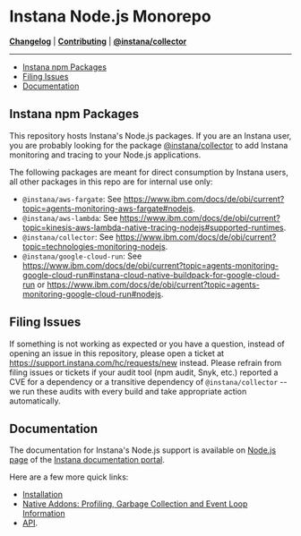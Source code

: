 # Instana Node.js Monorepo

**[Changelog](CHANGELOG.md)** |
**[Contributing](CONTRIBUTING.md)** |
**[@instana/collector](packages/collector/README.md)**

---

<!-- START doctoc generated TOC please keep comment here to allow auto update -->
<!-- DON'T EDIT THIS SECTION, INSTEAD RE-RUN doctoc TO UPDATE -->

- [Instana npm Packages](#instana-npm-packages)
- [Filing Issues](#filing-issues)
- [Documentation](#documentation)

<!-- END doctoc generated TOC please keep comment here to allow auto update -->

## Instana npm Packages

This repository hosts Instana's Node.js packages. If you are an Instana user, you are probably looking for the package [@instana/collector](packages/collector/README.md) to add Instana monitoring and tracing to your Node.js applications.

The following packages are meant for direct consumption by Instana users, all  other packages in this repo are for internal use only:
* `@instana/aws-fargate`: See <https://www.ibm.com/docs/de/obi/current?topic=agents-monitoring-aws-fargate#nodejs>.
* `@instana/aws-lambda`: See <https://www.ibm.com/docs/de/obi/current?topic=kinesis-aws-lambda-native-tracing-nodejs#supported-runtimes>.
* `@instana/collector`: See <https://www.ibm.com/docs/de/obi/current?topic=technologies-monitoring-nodejs>.
* `@instana/google-cloud-run`: See <https://www.ibm.com/docs/de/obi/current?topic=agents-monitoring-google-cloud-run#instana-cloud-native-buildpack-for-google-cloud-run> or <https://www.ibm.com/docs/de/obi/current?topic=agents-monitoring-google-cloud-run#nodejs>.

## Filing Issues

If something is not working as expected or you have a question, instead of opening an issue in this repository, please open a ticket at <https://support.instana.com/hc/requests/new> instead. Please refrain from filing issues or tickets if your audit tool (npm audit, Snyk, etc.) reported a CVE for a dependency or a transitive dependency of `@instana/collector` -- we run these audits with every build and take appropriate action automatically.

## Documentation

The documentation for Instana's Node.js support is available on [Node.js page](https://www.ibm.com/docs/de/obi/current?topic=technologies-monitoring-nodejs) of the [Instana documentation portal](https://www.ibm.com/docs/de/obi/current).

Here are a few more quick links:

* [Installation](https://www.ibm.com/docs/de/obi/current?topic=nodejs-collector-installation)
* [Native Addons: Profiling, Garbage Collection and Event Loop Information](https://www.ibm.com/docs/de/obi/current?topic=nodejs-collector-installation#native-addons)
* [API](https://www.ibm.com/docs/de/obi/current?topic=nodejs-instana-api).